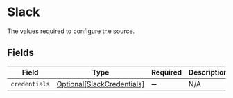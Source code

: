# Slack

The values required to configure the source.


## Fields

| Field                                                                 | Type                                                                  | Required                                                              | Description                                                           |
| --------------------------------------------------------------------- | --------------------------------------------------------------------- | --------------------------------------------------------------------- | --------------------------------------------------------------------- |
| `credentials`                                                         | [Optional[SlackCredentials]](../../models/shared/slackcredentials.md) | :heavy_minus_sign:                                                    | N/A                                                                   |